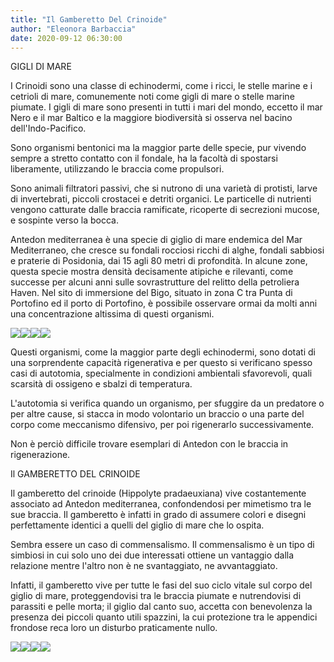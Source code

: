 ```yaml
---
title: "Il Gamberetto Del Crinoide"
author: "Eleonora Barbaccia"
date: 2020-09-12 06:30:00
---
```


GIGLI DI MARE

I Crinoidi sono una classe di echinodermi, come i ricci, le stelle marine e i cetrioli di mare, comunemente noti come gigli di mare o stelle marine piumate. I gigli di mare sono presenti in tutti i mari del mondo, eccetto il mar Nero e il mar Baltico e la maggiore biodiversità si osserva nel bacino dell'Indo-Pacifico.

Sono organismi bentonici ma la maggior parte delle specie, pur vivendo sempre a stretto contatto con il fondale, ha la facoltà di spostarsi liberamente, utilizzando le braccia come propulsori.

Sono animali filtratori passivi, che si nutrono di una varietà di protisti, larve di invertebrati, piccoli crostacei e detriti organici. Le particelle di nutrienti vengono catturate dalle braccia ramificate, ricoperte di secrezioni mucose, e sospinte verso la bocca.

Antedon mediterranea è una specie di giglio di mare endemica del Mar Mediterraneo, che cresce su fondali rocciosi ricchi di alghe, fondali sabbiosi e praterie di Posidonia, dai 15 agli 80 metri di profondità. In alcune zone, questa specie mostra densità decisamente atipiche e rilevanti, come successe per alcuni anni sulle sovrastrutture del relitto della petroliera Haven. Nel sito di immersione del Bigo, situato in zona C tra Punta di Portofino ed il porto di Portofino, è possibile osservare ormai da molti anni una concentrazione altissima di questi organismi.

![](http://static.wixstatic.com/media/b04324_1da8ba38c4924a93802871057e11320b~mv2.png)![](http://static.wixstatic.com/media/b04324_4c0e1d98733c4d9db86459db3d2b2597~mv2.png)![](http://static.wixstatic.com/media/b04324_ea88c2be858042b7ab9ec2c359f089a7~mv2.png)![](http://static.wixstatic.com/media/b04324_83a7266395d44d8284b89b2421b7e85c~mv2.png)

Questi organismi, come la maggior parte degli echinodermi, sono dotati di una sorprendente capacità rigenerativa e per questo si verificano spesso casi di autotomia, specialmente in condizioni ambientali sfavorevoli, quali scarsità di ossigeno e sbalzi di temperatura.

L'autotomia si verifica quando un organismo, per sfuggire da un predatore o per altre cause, si stacca in modo volontario un braccio o una parte del corpo come meccanismo difensivo, per poi rigenerarlo successivamente.

Non è perciò difficile trovare esemplari di Antedon con le braccia in rigenerazione.

Il GAMBERETTO DEL CRINOIDE

Il gamberetto del crinoide (Hippolyte pradaeuxiana) vive costantemente associato ad Antedon mediterranea, confondendosi per mimetismo tra le sue braccia. Il gamberetto è infatti in grado di assumere colori e disegni perfettamente identici a quelli del giglio di mare che lo ospita.

Sembra essere un caso di commensalismo. Il commensalismo è un tipo di simbiosi in cui solo uno dei due interessati ottiene un vantaggio dalla relazione mentre l'altro non è ne svantaggiato, ne avvantaggiato.

Infatti, il gamberetto vive per tutte le fasi del suo ciclo vitale sul corpo del giglio di mare, proteggendovisi tra le braccia piumate e nutrendovisi di parassiti e pelle morta; il giglio dal canto suo, accetta con benevolenza la presenza dei piccoli quanto utili spazzini, la cui protezione tra le appendici frondose reca loro un disturbo praticamente nullo.

![](http://static.wixstatic.com/media/b04324_f449324b85e040bfa8908bde782cb625~mv2.png)![](http://static.wixstatic.com/media/b04324_92a53c8cf2484b43892d3a1a06407885~mv2.png)![](http://static.wixstatic.com/media/b04324_56249cdedfb4436cad8423f9e6685b5d~mv2.png)![](http://static.wixstatic.com/media/b04324_355e194ffffa45588e8edf888b92fc0c~mv2.png)